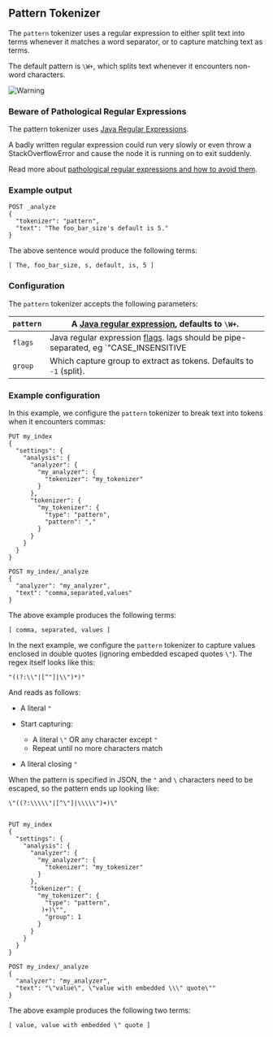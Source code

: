 ## Pattern Tokenizer

The `pattern` tokenizer uses a regular expression to either split text into terms whenever it matches a word separator, or to capture matching text as terms.

The default pattern is `\W+`, which splits text whenever it encounters non-word characters.

![Warning](https://www.elastic.co/guide/en/elasticsearch/reference/current/images/icons/warning.png)

### Beware of Pathological Regular Expressions

The pattern tokenizer uses [Java Regular Expressions](http://docs.oracle.com/javase/8/docs/api/java/util/regex/Pattern.html).

A badly written regular expression could run very slowly or even throw a StackOverflowError and cause the node it is running on to exit suddenly.

Read more about [pathological regular expressions and how to avoid them](http://www.regular-expressions.info/catastrophic.html).

### Example output
    
    
    POST _analyze
    {
      "tokenizer": "pattern",
      "text": "The foo_bar_size's default is 5."
    }

The above sentence would produce the following terms:
    
    
    [ The, foo_bar_size, s, default, is, 5 ]

### Configuration

The `pattern` tokenizer accepts the following parameters:

`pattern`| A [Java regular expression](http://docs.oracle.com/javase/8/docs/api/java/util/regex/Pattern.html), defaults to `\W+`.     
---|---    
`flags`| Java regular expression [flags](http://docs.oracle.com/javase/8/docs/api/java/util/regex/Pattern.html#field.summary). lags should be pipe-separated, eg `"CASE_INSENSITIVE|COMMENTS"`.     
`group`| Which capture group to extract as tokens. Defaults to `-1` (split).   
  
### Example configuration

In this example, we configure the `pattern` tokenizer to break text into tokens when it encounters commas:
    
    
    PUT my_index
    {
      "settings": {
        "analysis": {
          "analyzer": {
            "my_analyzer": {
              "tokenizer": "my_tokenizer"
            }
          },
          "tokenizer": {
            "my_tokenizer": {
              "type": "pattern",
              "pattern": ","
            }
          }
        }
      }
    }
    
    POST my_index/_analyze
    {
      "analyzer": "my_analyzer",
      "text": "comma,separated,values"
    }

The above example produces the following terms:
    
    
    [ comma, separated, values ]

In the next example, we configure the `pattern` tokenizer to capture values enclosed in double quotes (ignoring embedded escaped quotes `\"`). The regex itself looks like this:
    
    
    "((?:\\"|[^"]|\\")*)"

And reads as follows:

  * A literal `"`
  * Start capturing: 

    * A literal `\"` OR any character except `"`
    * Repeat until no more characters match 

  * A literal closing `"`



When the pattern is specified in JSON, the `"` and `\` characters need to be escaped, so the pattern ends up looking like:
    
    
    \"((?:\\\\\"|[^\"]|\\\\\")+)\"
    
    
    PUT my_index
    {
      "settings": {
        "analysis": {
          "analyzer": {
            "my_analyzer": {
              "tokenizer": "my_tokenizer"
            }
          },
          "tokenizer": {
            "my_tokenizer": {
              "type": "pattern",
             )+)\"",
              "group": 1
            }
          }
        }
      }
    }
    
    POST my_index/_analyze
    {
      "analyzer": "my_analyzer",
      "text": "\"value\", \"value with embedded \\\" quote\""
    }

The above example produces the following two terms:
    
    
    [ value, value with embedded \" quote ]
